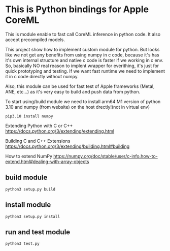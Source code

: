 # This is Python bindings for Apple CoreML
This is module enable to fast call CoreML inference in python code. It also accept precompiled models.

This project show how to implement custom module for python. But looks like we not get any benefits from using numpy in c code, because it's has it's own internal structure and native c code is faster if we working in c env. So, basically NO real reason to implent wrapper for everithing, it's just for quick prototyping and testing. If we want fast runtime we need to implement it in c code directly without numpy.

Also, this module can be used for fast test of Apple frameworks (Metal, ANE, etc...) as it's very easy to build and push data from python.

To start using/build module we need to install arm64 M1 version of python 3.10 and numpy (from website) on the host drectly!(not in virtual env)

```
pip3.10 install numpy
```

Extending Python with C or C++
https://docs.python.org/3/extending/extending.html


Building C and C++ Extensions
https://docs.python.org/3/extending/building.html#building

How to extend NumPy
https://numpy.org/doc/stable/user/c-info.how-to-extend.html#dealing-with-array-objects


## build module
```
python3 setup.py build
```

## install module
```
python3 setup.py install
```

## run and test module
```
python3 test.py
```
